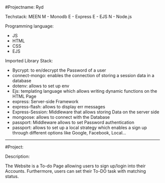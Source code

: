
#Projectname: Ryd 


Techstack: 
MEEN 
M - Monodb 
E - Express
E - EJS 
N - Node.js 

Programming language: 
- JS 
- HTML
- CSS 
- EJS 

Imported Library Stack: 

- Bycrypt:  to en/decrypt the Password of a user
- connect-mongo: enables the connection of storing a session data in a database 
- dotenv: allows to set up env 
- Ejs: templating language which allows writing dynamic functions on the HTML Page 
- express: Server-side Framework 
- express-flash: allows to display err messages 
- Express-Session: Middleware that allows storing Data on the server side 
- mongoose: allows to connect with the Database
- passport: Middleware allows to set Password authentication
- passport: allows to set up a local strategy which enables a sign up through different options like Google, Facebook, Local... 



------------------------------------------------------------

#Project: 

Description: 

The Website is a To-do Page allowing users to sign up/login into their Accounts. 
Furthermore, users can set their To-DO task with matching status. 


